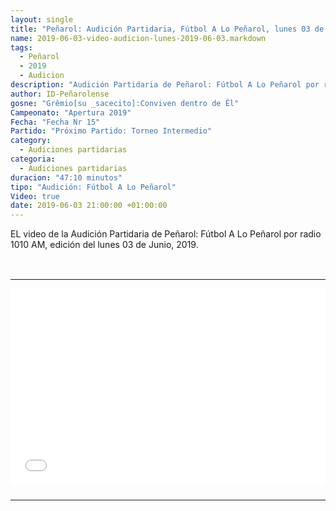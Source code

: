 ```yaml
---
layout: single
title: "Peñarol: Audición Partidaria, Fútbol A Lo Peñarol, lunes 03 de Junio, 2019-06-03"
name: 2019-06-03-video-audicion-lunes-2019-06-03.markdown
tags:
  - Peñarol
  - 2019
  - Audicion
description: "Audición Partidaria de Peñarol: Fútbol A Lo Peñarol por radio 1010 AM, edición del lunes 03 de Junio 2019"
author: ID-Peñarolense
gosne: "Grêmio[su _sacecito]:Conviven dentro de Êl"
Campeonato: "Apertura 2019"
Fecha: "Fecha Nr 15"
Partido: "Próximo Partido: Torneo Intermedio"
category:
  - Audiciones partidarias
categoria:
  - Audiciones partidarias
duracion: "47:10 minutos"
tipo: "Audición: Fútbol A Lo Peñarol"
Video: true
date: 2019-06-03 21:00:00 +01:00:00
---
```

<!--- image1: https://i.imgur.com/t9jAOsM.jpg
Campeonato: <span>{{ page.Campeonato }}</span><br>
Fecha: <span>{{ page.Fecha }}</span><br>
Encuentro: <span>{{ page.Partido }}</span><br>-->

<style>
  td {
    padding: 0;
    border-bottom: 0;
    margin: 0;
  }
</style>

EL video de la Audición Partidaria de Peñarol: Fútbol A Lo Peñarol por radio 1010 AM, edición del lunes 03 de Junio, 2019.

<br>

<center>
<table>
<tbody>
  <tr>
		<td height="13" width="21" background="/assets/images/12421152032.png"></td>
		<td height="13" background="/assets/images/55452124552.png"></td>
		<td height="13" width="21" background="/assets/images/45454787.png"></td>
  </tr>
  <tr>
		<td width="21" background="/assets/images/21210212120.png"></td>
		<td>
		<div id="media">
				<iframe width="560" height="315" src="//ok.ru/videoembed/1279455070899" frameborder="0" allow="autoplay" allowfullscreen></iframe>
			</div>
		</td>
    <td width="21" background="/assets/images/203233451.png"></td>
  </tr>

  <tr>
    <td height="17" width="21" background="/assets/images/23121542.png"></td>
    <td height="17" background="/assets/images/12345456.png"></td>
    <td height="25" width="21" background="/assets/images/2656564.png"></td>
  </tr>
</tbody>
</table>
</center>

<!--<span style="color:yellow;">grabado con</span> <a href="http://ffmpeg.org"><img src="{{ site.url }}/images/ffmpeg.png" width="50px" style="border:1px solid green;vertical-align: sub;margin-left:7px;"></a>-->
